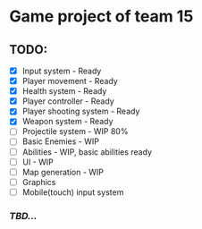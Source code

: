 # Game project of team 15

## TODO:
- [x] Input system - Ready
- [x] Player movement - Ready
- [x] Health system - Ready
- [x] Player controller - Ready
- [x] Player shooting system - Ready
- [x] Weapon system - Ready
- [ ] Projectile system - WIP 80%
- [ ] Basic Enemies - WIP
- [ ] Abilities - WIP, basic abilities ready
- [ ] UI - WIP
- [ ] Map generation - WIP
- [ ] Graphics
- [ ] Mobile(touch) input system

### _TBD..._
